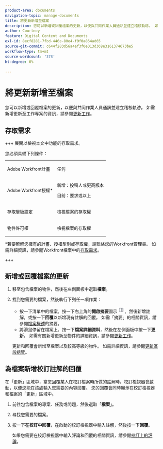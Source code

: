 ```yaml
---
product-area: documents
navigation-topic: manage-documents
title: 將更新新增至檔案
description: 您可以新增或回覆檔案的更新，以便與共同作業人員通訊並建立稽核軌跡。 如需有關將更新新增至工作專案的資訊，請參閱更新工作。
author: Courtney
feature: Digital Content and Documents
exl-id: 8ecf8281-7fbd-446e-80e4-f9f0a864ad65
source-git-commit: c644f283d56a4ef3f0e013d369e3161374673be5
workflow-type: tm+mt
source-wordcount: '378'
ht-degree: 0%

---
```


# 將更新新增至檔案

<!--Audited: April, 2024-->

您可以新增或回覆檔案的更新，以便與共同作業人員通訊並建立稽核軌跡。 如需新增更新至工作專案的資訊，請參閱[更新工作](../../workfront-basics/updating-work-items-and-viewing-updates/update-work.md)。

## 存取需求

+++ 展開以檢視本文中功能的存取需求。

您必須具備下列條件：

<table style="table-layout:auto"> 
 <col> 
 <col> 
 <tbody> 
  <tr> 
   <td role="rowheader">Adobe Workfront計畫</td> 
   <td> <p> 任何</p> </td> 
  </tr> 
  <tr> 
   <td role="rowheader">Adobe Workfront授權*</td> 
   <td> <p>新增：投稿人或更高版本</p> 
   <p>目前：要求或以上</p>
   </td> 
  </tr> 
  <tr> 
   <td role="rowheader">存取層級設定</td> 
   <td> <p>檢視檔案的存取權</p> </td> 
  </tr>

<tr> 
   <td role="rowheader">物件許可權</td> 
   <td> <p>檢視檔案的存取權</p> </td> 
  </tr> 
 </tbody> 
</table>

*若要瞭解您擁有的計畫、授權型別或存取權，請聯絡您的Workfront管理員。 如需詳細資訊，請參閱Workfront檔案中的[存取需求](/help/quicksilver/administration-and-setup/add-users/access-levels-and-object-permissions/access-level-requirements-in-documentation.md)。

+++

## 新增或回覆檔案的更新

1. 移至包含檔案的物件，然後在左側面板中選取&#x200B;**檔案**。
1. 找到您需要的檔案，然後執行下列任一項作業：

   * 按一下清單中的檔案，按一下右上角的&#x200B;**開啟摘要**&#x200B;圖示![](assets/qs-summary-in-new-toolbar-small.png)，然後新增註解，或按一下&#x200B;**回覆**&#x200B;以新增現有註解的回覆。 如需「摘要」的相關資訊，請參閱[檔案概述](../../documents/managing-documents/summary-for-documents.md)的摘要。
   * 將滑鼠停留在檔案上，按一下&#x200B;**檔案詳細資料**，然後在左側面板中按一下&#x200B;**更新**。
如需有關新增更新至物件的詳細資訊，請參閱[更新工作](../../workfront-basics/updating-work-items-and-viewing-updates/update-work.md)。

   更新和回覆會新增至檔案以及較高等級的物件。 如需詳細資訊，請參閱[更新區段總覽](../../workfront-basics/updating-work-items-and-viewing-updates/updates-tab-overview.md)。


## 為檔案新增校訂註解的回覆

在「更新」區域中，當您回覆某人在校訂檔案時所做的註解時，校訂檢視器會啟動，以便您能在該處輸入您需要的內容回覆。 您的回覆會同時顯示在校訂檢視器和檔案的「更新」區域中。

1. 前往包含檔案的專案、任務或問題，然後選取「**檔案**」。
1. 尋找您需要的檔案。

1. 按一下&#x200B;**在校訂中回覆**，在啟動的校訂檢視器中輸入註解，然後按一下&#x200B;**回覆**。

   如果您需要在校訂檢視器中輸入評論和回覆的相關資訊，請參閱[校訂上的評論](../../review-and-approve-work/proofing/reviewing-proofs-within-workfront/comment-on-a-proof/comment-on-proof-1.md)。
